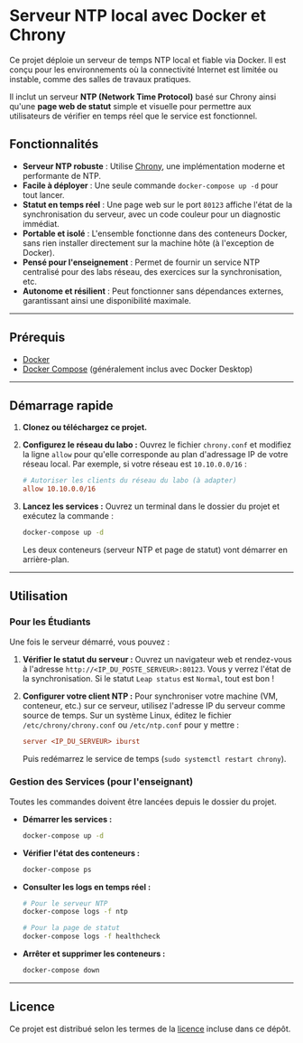 # Serveur NTP local avec Docker et Chrony

Ce projet déploie un serveur de temps NTP local et fiable via Docker. Il est conçu pour les environnements où la connectivité Internet est limitée ou instable, comme des salles de travaux pratiques.

Il inclut un serveur **NTP (Network Time Protocol)** basé sur Chrony ainsi qu'une **page web de statut** simple et visuelle pour permettre aux utilisateurs de vérifier en temps réel que le service est fonctionnel.

## Fonctionnalités

* **Serveur NTP robuste** : Utilise [Chrony](https://chrony.tuxfamily.org/), une implémentation moderne et performante de NTP.
* **Facile à déployer** : Une seule commande `docker-compose up -d` pour tout lancer.
* **Statut en temps réel** : Une page web sur le port `80123` affiche l'état de la synchronisation du serveur, avec un code couleur pour un diagnostic immédiat.
* **Portable et isolé** : L'ensemble fonctionne dans des conteneurs Docker, sans rien installer directement sur la machine hôte (à l'exception de Docker).
* **Pensé pour l'enseignement** : Permet de fournir un service NTP centralisé pour des labs réseau, des exercices sur la synchronisation, etc.
* **Autonome et résilient** : Peut fonctionner sans dépendances externes, garantissant ainsi une disponibilité maximale.

-----

## Prérequis

* [Docker](https://www.docker.com/get-started/)
* [Docker Compose](https://docs.docker.com/compose/install/) (généralement inclus avec Docker Desktop)

-----

## Démarrage rapide

1. **Clonez ou téléchargez ce projet.**

2. **Configurez le réseau du labo :**
    Ouvrez le fichier `chrony.conf` et modifiez la ligne `allow` pour qu'elle corresponde au plan d'adressage IP de votre réseau local. Par exemple, si votre réseau est `10.10.0.0/16` :

    ```ini
    # Autoriser les clients du réseau du labo (à adapter)
    allow 10.10.0.0/16
    ```

3. **Lancez les services :**
    Ouvrez un terminal dans le dossier du projet et exécutez la commande :

    ```bash
    docker-compose up -d
    ```

    Les deux conteneurs (serveur NTP et page de statut) vont démarrer en arrière-plan.

-----

## Utilisation

### Pour les Étudiants

Une fois le serveur démarré, vous pouvez :

1. **Vérifier le statut du serveur :**
    Ouvrez un navigateur web et rendez-vous à l'adresse `http://<IP_DU_POSTE_SERVEUR>:80123`. Vous y verrez l'état de la synchronisation. Si le statut `Leap status` est `Normal`, tout est bon !

2. **Configurer votre client NTP :**
    Pour synchroniser votre machine (VM, conteneur, etc.) sur ce serveur, utilisez l'adresse IP du serveur comme source de temps. Sur un système Linux, éditez le fichier `/etc/chrony/chrony.conf` ou `/etc/ntp.conf` pour y mettre :

    ```ini
    server <IP_DU_SERVEUR> iburst
    ```

    Puis redémarrez le service de temps (`sudo systemctl restart chrony`).

### Gestion des Services (pour l'enseignant)

Toutes les commandes doivent être lancées depuis le dossier du projet.

* **Démarrer les services :**

    ```bash
    docker-compose up -d
    ```

* **Vérifier l'état des conteneurs :**

    ```bash
    docker-compose ps
    ```

* **Consulter les logs en temps réel :**

    ```bash
    # Pour le serveur NTP
    docker-compose logs -f ntp

    # Pour la page de statut
    docker-compose logs -f healthcheck
    ```

* **Arrêter et supprimer les conteneurs :**

    ```bash
    docker-compose down
    ```

-----

## Licence

Ce projet est distribué selon les termes de la [licence](LICENSE) incluse dans ce dépôt.
